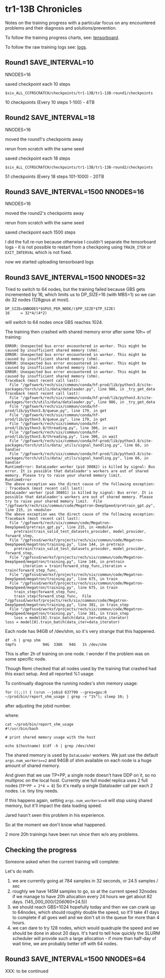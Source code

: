 # tr1-13B Chronicles

Notes on the training progress with a particular focus on any encountered problems and their diagnosis and solutions/prevention.

To follow the training progress charts, see: [tensorboard](https://huggingface.co/bigscience/tr1-13B-tensorboard/tensorboard).

To follow the raw training logs see: [logs](https://huggingface.co/bigscience/tr1-13B-logs/).


## Round1 SAVE_INTERVAL=10

NNODES=16

saved checkpoint each 10 steps

`$six_ALL_CCFRSCRATCH/checkpoints/tr1-13B/tr1-13B-round1/checkpoints`

10 checkpoints (Every 10 steps 1-100) - 4TB

## Round2 SAVE_INTERVAL=18

NNODES=16

moved the round1's checkpoints away

rerun from scratch with the same seed

saved checkpoint each 18 steps

`$six_ALL_CCFRSCRATCH/checkpoints/tr1-13B/tr1-13B-round2/checkpoints`

51 checkpoints (Every 18 steps 101-1000) - 20TB


## Round3 SAVE_INTERVAL=1500 NNODES=16

NNODES=16

moved the round2's checkpoints away

rerun from scratch with the same seed

saved checkpoint each 1500 steps

I did the full re-run because otherwise I couldn't separate the tensorboard logs - it is not possible to restart from a checkpoing using `TRAIN_ITER` or `EXIT_INTERVAL` which is not fixed.

now we started uploading tensorboard logs


## Round3 SAVE_INTERVAL=1500 NNODES=32

Tried to switch to 64 nodes, but the training failed because GBS gets incremented by 16, which limits us to DP_SIZE=16 (with MBS=1) so we can do 32 nodes (128gpus at most).

```
DP_SIZE=$NNODES*$GPUS_PER_NODE/($PP_SIZE*$TP_SIZE)
16     = 32*4/(4*2)
```

will switch to 64 nodes once GBS reaches 1024.


The training then crashed with shared memory error after some 10h+ of training:
```
ERROR: Unexpected bus error encountered in worker. This might be caused by insufficient shared memory (shm).
ERROR: Unexpected bus error encountered in worker. This might be caused by insufficient shared memory (shm).
ERROR: Unexpected bus error encountered in worker. This might be caused by insufficient shared memory (shm).
ERROR: Unexpected bus error encountered in worker. This might be caused by insufficient shared memory (shm).
Traceback (most recent call last):
  File "/gpfswork/rech/six/commun/conda/hf-prod/lib/python3.8/site-packages/torch/utils/data/dataloader.py", line 986, in _try_get_data
Traceback (most recent call last):
  File "/gpfswork/rech/six/commun/conda/hf-prod/lib/python3.8/site-packages/torch/utils/data/dataloader.py", line 986, in _try_get_data
  File "/gpfswork/rech/six/commun/conda/hf-prod/lib/python3.8/queue.py", line 179, in get
  File "/gpfswork/rech/six/commun/conda/hf-prod/lib/python3.8/queue.py", line 179, in get
  File "/gpfswork/rech/six/commun/conda/hf-prod/lib/python3.8/threading.py", line 306, in wait
  File "/gpfswork/rech/six/commun/conda/hf-prod/lib/python3.8/threading.py", line 306, in wait
  File "/gpfswork/rech/six/commun/conda/hf-prod/lib/python3.8/site-packages/torch/utils/data/_utils/signal_handling.py", line 66, in handler
  File "/gpfswork/rech/six/commun/conda/hf-prod/lib/python3.8/site-packages/torch/utils/data/_utils/signal_handling.py", line 66, in handler
RuntimeError: DataLoader worker (pid 30882) is killed by signal: Bus error. It is possible that dataloader's workers are out of shared memory. Please try to raise your shared memory limit.
RuntimeError
The above exception was the direct cause of the following exception:
: Traceback (most recent call last):
DataLoader worker (pid 30801) is killed by signal: Bus error. It is possible that dataloader's workers are out of shared memory. Please try to raise your shared memory limit.  File "/gpfswork/rech/six/commun/code/Megatron-DeepSpeed/pretrain_gpt.py", line 215, in <module>
The above exception was the direct cause of the following exception:
Traceback (most recent call last):
  File "/gpfswork/rech/six/commun/code/Megatron-DeepSpeed/pretrain_gpt.py", line 215, in <module>
    pretrain(train_valid_test_datasets_provider, model_provider, forward_step,
  File "/gpfsssd/worksf/projects/rech/six/commun/code/Megatron-DeepSpeed/megatron/training.py", line 144, in pretrain
    pretrain(train_valid_test_datasets_provider, model_provider, forward_step,
  File "/gpfsssd/worksf/projects/rech/six/commun/code/Megatron-DeepSpeed/megatron/training.py", line 144, in pretrain
        iteration = train(forward_step_func,iteration = train(forward_step_func,
  File "/gpfsssd/worksf/projects/rech/six/commun/code/Megatron-DeepSpeed/megatron/training.py", line 675, in train
  File "/gpfsssd/worksf/projects/rech/six/commun/code/Megatron-DeepSpeed/megatron/training.py", line 675, in train
    train_step(forward_step_func,
    train_step(forward_step_func,  File "/gpfsssd/worksf/projects/rech/six/commun/code/Megatron-DeepSpeed/megatron/training.py", line 381, in train_step
  File "/gpfsssd/worksf/projects/rech/six/commun/code/Megatron-DeepSpeed/megatron/training.py", line 381, in train_step
    loss = model[0].train_batch(data_iter=data_iterator)
loss = model[0].train_batch(data_iter=data_iterator)
```

Each node has 94GB of /dev/shm, so it's very strange that this happened.

```
df -h | grep shm
tmpfs            94G  336K   94G   1% /dev/shm
```
This is after 2h of training on one node. I wonder if the problem was on some specific node.

Though Remi checked that all nodes used by the training that crashed had this exact setup. And all reported %1 usage.



To continually diagnose the running nodes's shm memory usage:
```
for ((;;)) { (srun --jobid 637799 --gres=gpu:0 ~/prod/bin/report_shm_usage | grep -v "1%"); sleep 10; }
```
after adjusting the jobid number.

where:
```
cat ~/prod/bin/report_shm_usage
#!/usr/bin/bash

# print shared memory usage with the host

echo $(hostname) $(df -h | grep /dev/shm)
```

The shared memory is used by `DataLoader` workers. We just use the default `args.num_workers==2` and 94GB of shm available on each node is a huge amount of shared memory.

And given that we use TP+PP, a single node doesn't have DDP on it, so no multiproc on the local host. Currently one full model replica uses 2 full nodes (`TP*PP = 2*4 = 8`) So it's really a single Dataloader call per each 2 nodes. i.e. tiny tiny needs.

If this happens again, setting `args.num_workers==0` will stop using shared memory, but it'll impact the data loading speed.

Jared hasn't seen this problem in his experience.

So at the moment we don't know what happened.

2 more 20h trainings have been run since then w/o any problems.

## Checking the progress

Someone asked when the current training will complete:

Let's do math:

1. we are currently going at 784 samples in 32 seconds, or 24.5 samples / sec
2. roughly we have 145M samples to go, so at the current speed 32nodes if we manage to have 20h allocation every 24 hours we get about 82 days. (145_000_000/(20*60*60*24.5))
3. we should reach GBS=1024 hopefully today and then we can crank up to 64nodes, which should roughly double the speed, so it'll take 41 days to complete if all goes well and we don't sit in the queue for more than 4 hours.
4. we can dare to try 128 nodes, which would quadruple the speed and we should be done in about 20 days. It's hard to tell how quickly the SLURM scheduler will provide such a large allocation - if more than half-day of wait time, we are probably better off with 64 nodes.


## Round3 SAVE_INTERVAL=1500 NNODES=64

XXX: to be continued
